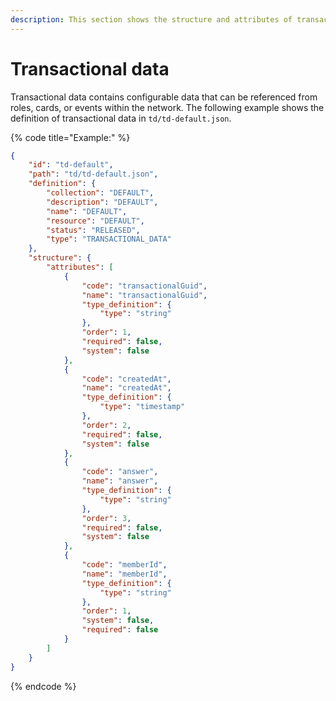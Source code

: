 ```yaml
---
description: This section shows the structure and attributes of transactional data.
---
```


# Transactional data

Transactional data contains configurable data that can be referenced from roles, cards, or events within the network. The following example shows the definition of transactional data in `td/td-default.json`.

{% code title="Example:" %}
```json
{
    "id": "td-default",
    "path": "td/td-default.json",
    "definition": {
        "collection": "DEFAULT",
        "description": "DEFAULT",
        "name": "DEFAULT",
        "resource": "DEFAULT",
        "status": "RELEASED",
        "type": "TRANSACTIONAL_DATA"
    },
    "structure": {
        "attributes": [
            {
                "code": "transactionalGuid",
                "name": "transactionalGuid",
                "type_definition": {
                    "type": "string"
                },
                "order": 1,
                "required": false,
                "system": false
            },
            {
                "code": "createdAt",
                "name": "createdAt",
                "type_definition": {
                    "type": "timestamp"
                },
                "order": 2,
                "required": false,
                "system": false
            },
            {
                "code": "answer",
                "name": "answer",
                "type_definition": {
                    "type": "string"
                },
                "order": 3,
                "required": false,
                "system": false
            },
            {
                "code": "memberId",
                "name": "memberId",
                "type_definition": {
                    "type": "string"
                },
                "order": 1,
                "system": false,
                "required": false
            }
        ]
    }
}
```
{% endcode %}
